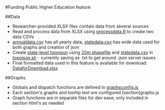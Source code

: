#Funding Public Higher Education feature

##Data
* Researcher-provided XLSX files contain data from several sources
* Read and process data from XLSX using [processdata.R](scripts/processdata.R) to create two data CSVs
 * [annualdata.csv](data/annualdata.csv) has all yearly data, [statedata.csv](data/statedata.csv) has wide data used for both graphs and creation of json
* Create [state-level topojson](data/states.json) using [20m shapefile](http://www2.census.gov/geo/tiger/GENZ2014/shp/cb_2014_us_state_20m.zip) and [statedata.csv](data/statedata.csv) in [topojson.sh](scripts/topojson.sh) - currently saving as .txt to get around .json server issues
* Final formatted data used in this feature is available for download: [DataforDownload.xlsx](data/DataforDownload.xlsx)

##Graphs
* Globals and dispatch functions are defined in [graphsconfig.js](js/graphsconfig.js)
* Each section's graphs and tooltip text are configured [section]graphs.js
* Graph functions are in separate files for dev ease, only included in section html's as needed